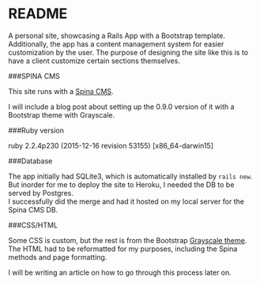 # README

A personal site, showcasing a Rails App with a Bootstrap template.  Additionally, the app has a content management system for easier customization by the user. The purpose of designing the site like this is to have a client customize certain sections themselves. 

###SPINA CMS

This site runs with a [Spina CMS](https://github.com/denkGroot/Spina).  

I will include a blog post about setting up the 0.9.0 version of it with a Bootstrap theme with Grayscale.

###Ruby version

ruby 2.2.4p230 (2015-12-16 revision 53155) [x86_64-darwin15]

###Database

The app initially had SQLite3, which is automatically installed by `rails new`.  But inorder for me to deploy the site to Heroku, I needed the DB to be served by Postgres.  
I successfully did the merge and had it hosted on my local server for the Spina CMS DB.

###CSS/HTML

Some CSS is custom, but the rest is from the Bootstrap [Grayscale theme](http://startbootstrap.com/template-overviews/grayscale/). The HTML had to be reformatted for my purposes, including the Spina methods and page formatting.  

I will be writing an article on how to go through this process later on.

